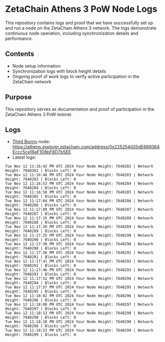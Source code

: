 # ZetaChain Athens 3 PoW Node Logs
This repository contains logs and proof that we have successfully set up and run a node on the ZetaChain Athens 3 network. The logs demonstrate continuous node operation, including synchronization details and performance.

## Contents
- Node setup information
- Synchronization logs with block height details
- Ongoing proof of work logs to verify active participation in the ZetaChain network

## Purpose
This repository serves as documentation and proof of participation in the ZetaChain Athens 3 PoW testnet.

## Logs

- [Third Bunny](https://thirdbunny.xyz/) node: https://athens.explorer.zetachain.com/address/0x225254d35dE666064Eccc5ce16eF1D8bF8D7b5EE
- Latest logs:
```
Tue Nov 12 11:16:42 PM UTC 2024 Your Node Height: 7648282 | Network Height: 7648282 | Blocks Left: 0
Tue Nov 12 11:16:48 PM UTC 2024 Your Node Height: 7648283 | Network Height: 7648283 | Blocks Left: 0
Tue Nov 12 11:16:53 PM UTC 2024 Your Node Height: 7648284 | Network Height: 7648284 | Blocks Left: 0
Tue Nov 12 11:16:58 PM UTC 2024 Your Node Height: 7648285 | Network Height: 7648285 | Blocks Left: 0
Tue Nov 12 11:17:04 PM UTC 2024 Your Node Height: 7648286 | Network Height: 7648286 | Blocks Left: 0
Tue Nov 12 11:17:09 PM UTC 2024 Your Node Height: 7648287 | Network Height: 7648287 | Blocks Left: 0
Tue Nov 12 11:17:15 PM UTC 2024 Your Node Height: 7648288 | Network Height: 7648288 | Blocks Left: 0
Tue Nov 12 11:17:20 PM UTC 2024 Your Node Height: 7648289 | Network Height: 7648289 | Blocks Left: 0
Tue Nov 12 11:17:25 PM UTC 2024 Your Node Height: 7648290 | Network Height: 7648290 | Blocks Left: 0
Tue Nov 12 11:17:30 PM UTC 2024 Your Node Height: 7648290 | Network Height: 7648290 | Blocks Left: 0
Tue Nov 12 11:17:36 PM UTC 2024 Your Node Height: 7648291 | Network Height: 7648291 | Blocks Left: 0
Tue Nov 12 11:17:41 PM UTC 2024 Your Node Height: 7648292 | Network Height: 7648292 | Blocks Left: 0
Tue Nov 12 11:17:46 PM UTC 2024 Your Node Height: 7648293 | Network Height: 7648293 | Blocks Left: 0
Tue Nov 12 11:17:52 PM UTC 2024 Your Node Height: 7648294 | Network Height: 7648294 | Blocks Left: 0
Tue Nov 12 11:17:57 PM UTC 2024 Your Node Height: 7648295 | Network Height: 7648295 | Blocks Left: 0
Tue Nov 12 11:18:02 PM UTC 2024 Your Node Height: 7648296 | Network Height: 7648296 | Blocks Left: 0
Tue Nov 12 11:18:08 PM UTC 2024 Your Node Height: 7648297 | Network Height: 7648297 | Blocks Left: 0
Tue Nov 12 11:18:13 PM UTC 2024 Your Node Height: 7648298 | Network Height: 7648298 | Blocks Left: 0
Tue Nov 12 11:18:18 PM UTC 2024 Your Node Height: 7648298 | Network Height: 7648298 | Blocks Left: 0
Tue Nov 12 11:18:23 PM UTC 2024 Your Node Height: 7648299 | Network Height: 7648299 | Blocks Left: 0
```
